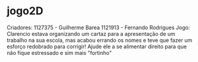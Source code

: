 # jogo2D 
Criadores:
1127375 - Guilherme Barea
1121913 - Fernando Rodrigues
Jogo:
Clarencio estava organizando um cartaz para a apresentação de um trabalho na sua escola, mas acabou errando os nomes e teve que fazer um esforço redobrado para corrigir!
Ajude ele a se alimentar direito para que não fique estressado e sim mais "fortinho"
